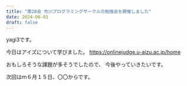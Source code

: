 ```yaml
---
title: "第28会 市川プログラミングサークルの勉強会を開催しました"
date: 2024-06-01
draft: false
---
```


yagi3です。

今日はアイズについて学びました。
https://onlinejudge.u-aizu.ac.jp/home

おもしろそうな課題が多そうでしたので、
今後やっていきたいです。

次回はｍ６月１５日、〇〇からです。
